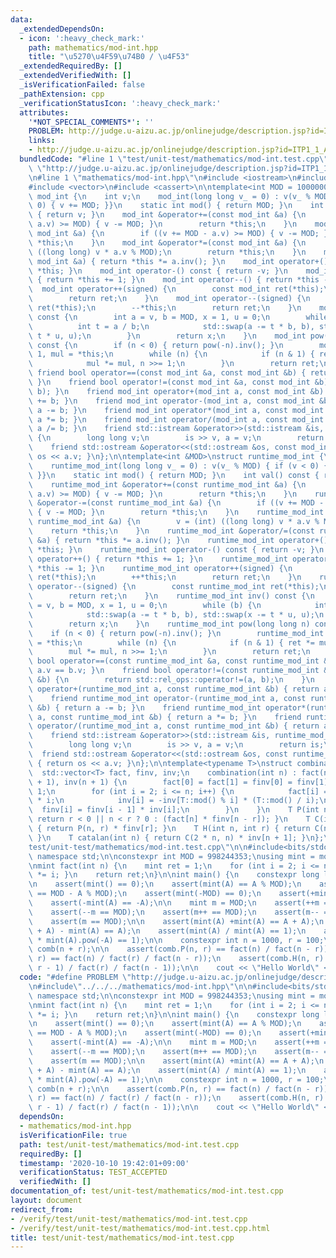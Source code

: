 ```yaml
---
data:
  _extendedDependsOn:
  - icon: ':heavy_check_mark:'
    path: mathematics/mod-int.hpp
    title: "\u5270\u4F59\u74B0 / \u4F53"
  _extendedRequiredBy: []
  _extendedVerifiedWith: []
  _isVerificationFailed: false
  _pathExtension: cpp
  _verificationStatusIcon: ':heavy_check_mark:'
  attributes:
    '*NOT_SPECIAL_COMMENTS*': ''
    PROBLEM: http://judge.u-aizu.ac.jp/onlinejudge/description.jsp?id=ITP1_1_A&lang=ja
    links:
    - http://judge.u-aizu.ac.jp/onlinejudge/description.jsp?id=ITP1_1_A&lang=ja
  bundledCode: "#line 1 \"test/unit-test/mathematics/mod-int.test.cpp\"\n#define PROBLEM\
    \ \"http://judge.u-aizu.ac.jp/onlinejudge/description.jsp?id=ITP1_1_A&lang=ja\"\
    \n#line 1 \"mathematics/mod-int.hpp\"\n#include <iostream>\n#include <utility>\n\
    #include <vector>\n#include <cassert>\n\ntemplate<int MOD = 1000000007>\nstruct\
    \ mod_int {\n    int v;\n    mod_int(long long v_ = 0) : v(v_ % MOD) { if (v <\
    \ 0) { v += MOD; }}\n    static int mod() { return MOD; }\n    int val() const\
    \ { return v; }\n    mod_int &operator+=(const mod_int &a) {\n        if ((v +=\
    \ a.v) >= MOD) { v -= MOD; }\n        return *this;\n    }\n    mod_int &operator-=(const\
    \ mod_int &a) {\n        if ((v += MOD - a.v) >= MOD) { v -= MOD; }\n        return\
    \ *this;\n    }\n    mod_int &operator*=(const mod_int &a) {\n        v = (int)\
    \ ((long long) v * a.v % MOD);\n        return *this;\n    }\n    mod_int &operator/=(const\
    \ mod_int &a) { return *this *= a.inv(); }\n    mod_int operator+() const { return\
    \ *this; }\n    mod_int operator-() const { return -v; }\n    mod_int operator++()\
    \ { return *this += 1; }\n    mod_int operator--() { return *this -= 1; }\n  \
    \  mod_int operator++(signed) {\n        const mod_int ret(*this);\n        ++*this;\n\
    \        return ret;\n    }\n    mod_int operator--(signed) {\n        const mod_int\
    \ ret(*this);\n        --*this;\n        return ret;\n    }\n    mod_int inv()\
    \ const {\n        int a = v, b = MOD, x = 1, u = 0;\n        while (b) {\n  \
    \          int t = a / b;\n            std::swap(a -= t * b, b), std::swap(x -=\
    \ t * u, u);\n        }\n        return x;\n    }\n    mod_int pow(long long n)\
    \ const {\n        if (n < 0) { return pow(-n).inv(); }\n        mod_int ret =\
    \ 1, mul = *this;\n        while (n) {\n            if (n & 1) { ret *= mul; }\n\
    \            mul *= mul, n >>= 1;\n        }\n        return ret;\n    }\n   \
    \ friend bool operator==(const mod_int &a, const mod_int &b) { return a.v == b.v;\
    \ }\n    friend bool operator!=(const mod_int &a, const mod_int &b) { return std::rel_ops::operator!=(a,\
    \ b); }\n    friend mod_int operator+(mod_int a, const mod_int &b) { return a\
    \ += b; }\n    friend mod_int operator-(mod_int a, const mod_int &b) { return\
    \ a -= b; }\n    friend mod_int operator*(mod_int a, const mod_int &b) { return\
    \ a *= b; }\n    friend mod_int operator/(mod_int a, const mod_int &b) { return\
    \ a /= b; }\n    friend std::istream &operator>>(std::istream &is, mod_int &a)\
    \ {\n        long long v;\n        is >> v, a = v;\n        return is;\n    }\n\
    \    friend std::ostream &operator<<(std::ostream &os, const mod_int &a) { return\
    \ os << a.v; }\n};\n\ntemplate<int &MOD>\nstruct runtime_mod_int {\n    int v;\n\
    \    runtime_mod_int(long long v_ = 0) : v(v_ % MOD) { if (v < 0) { v += MOD;\
    \ }}\n    static int mod() { return MOD; }\n    int val() const { return v; }\n\
    \    runtime_mod_int &operator+=(const runtime_mod_int &a) {\n        if ((v +=\
    \ a.v) >= MOD) { v -= MOD; }\n        return *this;\n    }\n    runtime_mod_int\
    \ &operator-=(const runtime_mod_int &a) {\n        if ((v += MOD - a.v) >= MOD)\
    \ { v -= MOD; }\n        return *this;\n    }\n    runtime_mod_int &operator*=(const\
    \ runtime_mod_int &a) {\n        v = (int) ((long long) v * a.v % MOD);\n    \
    \    return *this;\n    }\n    runtime_mod_int &operator/=(const runtime_mod_int\
    \ &a) { return *this *= a.inv(); }\n    runtime_mod_int operator+() const { return\
    \ *this; }\n    runtime_mod_int operator-() const { return -v; }\n    runtime_mod_int\
    \ operator++() { return *this += 1; }\n    runtime_mod_int operator--() { return\
    \ *this -= 1; }\n    runtime_mod_int operator++(signed) {\n        const runtime_mod_int\
    \ ret(*this);\n        ++*this;\n        return ret;\n    }\n    runtime_mod_int\
    \ operator--(signed) {\n        const runtime_mod_int ret(*this);\n        --*this;\n\
    \        return ret;\n    }\n    runtime_mod_int inv() const {\n        int a\
    \ = v, b = MOD, x = 1, u = 0;\n        while (b) {\n            int t = a / b;\n\
    \            std::swap(a -= t * b, b), std::swap(x -= t * u, u);\n        }\n\
    \        return x;\n    }\n    runtime_mod_int pow(long long n) const {\n    \
    \    if (n < 0) { return pow(-n).inv(); }\n        runtime_mod_int ret = 1, mul\
    \ = *this;\n        while (n) {\n            if (n & 1) { ret *= mul; }\n    \
    \        mul *= mul, n >>= 1;\n        }\n        return ret;\n    }\n    friend\
    \ bool operator==(const runtime_mod_int &a, const runtime_mod_int &b) { return\
    \ a.v == b.v; }\n    friend bool operator!=(const runtime_mod_int &a, const runtime_mod_int\
    \ &b) {\n        return std::rel_ops::operator!=(a, b);\n    }\n    friend runtime_mod_int\
    \ operator+(runtime_mod_int a, const runtime_mod_int &b) { return a += b; }\n\
    \    friend runtime_mod_int operator-(runtime_mod_int a, const runtime_mod_int\
    \ &b) { return a -= b; }\n    friend runtime_mod_int operator*(runtime_mod_int\
    \ a, const runtime_mod_int &b) { return a *= b; }\n    friend runtime_mod_int\
    \ operator/(runtime_mod_int a, const runtime_mod_int &b) { return a /= b; }\n\
    \    friend std::istream &operator>>(std::istream &is, runtime_mod_int &a) {\n\
    \        long long v;\n        is >> v, a = v;\n        return is;\n    }\n  \
    \  friend std::ostream &operator<<(std::ostream &os, const runtime_mod_int &a)\
    \ { return os << a.v; }\n};\n\ntemplate<typename T>\nstruct combination {\n  \
    \  std::vector<T> fact, finv, inv;\n    combination(int n) : fact(n + 1), finv(n\
    \ + 1), inv(n + 1) {\n        fact[0] = fact[1] = finv[0] = finv[1] = inv[1] =\
    \ 1;\n        for (int i = 2; i <= n; i++) {\n            fact[i] = fact[i - 1]\
    \ * i;\n            inv[i] = -inv[T::mod() % i] * (T::mod() / i);\n          \
    \  finv[i] = finv[i - 1] * inv[i];\n        }\n    }\n    T P(int n, int r) {\
    \ return r < 0 || n < r ? 0 : (fact[n] * finv[n - r]); }\n    T C(int n, int r)\
    \ { return P(n, r) * finv[r]; }\n    T H(int n, int r) { return C(n + r - 1, r);\
    \ }\n    T catalan(int n) { return C(2 * n, n) * inv[n + 1]; }\n};\n#line 3 \"\
    test/unit-test/mathematics/mod-int.test.cpp\"\n\n#include<bits/stdc++.h>\nusing\
    \ namespace std;\n\nconstexpr int MOD = 998244353;\nusing mint = mod_int<MOD>;\n\
    \nmint fact(int n) {\n    mint ret = 1;\n    for (int i = 2; i <= n; i++) { ret\
    \ *= i; }\n    return ret;\n}\n\nint main() {\n    constexpr long long A = 1145141919810LL;\n\
    \n    assert(mint() == 0);\n    assert(mint(A) == A % MOD);\n    assert(mint(-A)\
    \ == MOD - A % MOD);\n    assert(mint(-MOD) == 0);\n    assert(+mint(A) == A);\n\
    \    assert(-mint(A) == -A);\n\n    mint m = MOD;\n    assert(++m == MOD + 1);\n\
    \    assert(--m == MOD);\n    assert(m++ == MOD);\n    assert(m-- == MOD + 1);\n\
    \    assert(m == MOD);\n\n    assert(mint(A) +mint(A) == A + A);\n    assert(mint(A\
    \ + A) - mint(A) == A);\n    assert(mint(A) / mint(A) == 1);\n    assert(mint(A).pow(A)\
    \ * mint(A).pow(-A) == 1);\n\n    constexpr int n = 1000, r = 100;\n    combination<mint>\
    \ comb(n + r);\n\n    assert(comb.P(n, r) == fact(n) / fact(n - r));\n    assert(comb.C(n,\
    \ r) == fact(n) / fact(r) / fact(n - r));\n    assert(comb.H(n, r) == fact(n +\
    \ r - 1) / fact(r) / fact(n - 1));\n\n    cout << \"Hello World\" << endl;\n}\n"
  code: "#define PROBLEM \"http://judge.u-aizu.ac.jp/onlinejudge/description.jsp?id=ITP1_1_A&lang=ja\"\
    \n#include\"../../../mathematics/mod-int.hpp\"\n\n#include<bits/stdc++.h>\nusing\
    \ namespace std;\n\nconstexpr int MOD = 998244353;\nusing mint = mod_int<MOD>;\n\
    \nmint fact(int n) {\n    mint ret = 1;\n    for (int i = 2; i <= n; i++) { ret\
    \ *= i; }\n    return ret;\n}\n\nint main() {\n    constexpr long long A = 1145141919810LL;\n\
    \n    assert(mint() == 0);\n    assert(mint(A) == A % MOD);\n    assert(mint(-A)\
    \ == MOD - A % MOD);\n    assert(mint(-MOD) == 0);\n    assert(+mint(A) == A);\n\
    \    assert(-mint(A) == -A);\n\n    mint m = MOD;\n    assert(++m == MOD + 1);\n\
    \    assert(--m == MOD);\n    assert(m++ == MOD);\n    assert(m-- == MOD + 1);\n\
    \    assert(m == MOD);\n\n    assert(mint(A) +mint(A) == A + A);\n    assert(mint(A\
    \ + A) - mint(A) == A);\n    assert(mint(A) / mint(A) == 1);\n    assert(mint(A).pow(A)\
    \ * mint(A).pow(-A) == 1);\n\n    constexpr int n = 1000, r = 100;\n    combination<mint>\
    \ comb(n + r);\n\n    assert(comb.P(n, r) == fact(n) / fact(n - r));\n    assert(comb.C(n,\
    \ r) == fact(n) / fact(r) / fact(n - r));\n    assert(comb.H(n, r) == fact(n +\
    \ r - 1) / fact(r) / fact(n - 1));\n\n    cout << \"Hello World\" << endl;\n}"
  dependsOn:
  - mathematics/mod-int.hpp
  isVerificationFile: true
  path: test/unit-test/mathematics/mod-int.test.cpp
  requiredBy: []
  timestamp: '2020-10-10 19:42:01+09:00'
  verificationStatus: TEST_ACCEPTED
  verifiedWith: []
documentation_of: test/unit-test/mathematics/mod-int.test.cpp
layout: document
redirect_from:
- /verify/test/unit-test/mathematics/mod-int.test.cpp
- /verify/test/unit-test/mathematics/mod-int.test.cpp.html
title: test/unit-test/mathematics/mod-int.test.cpp
---
```

